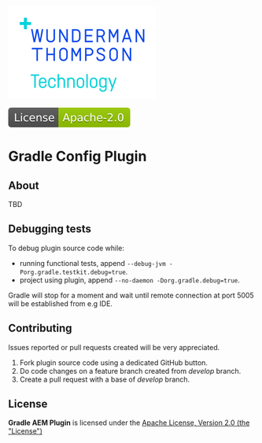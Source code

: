[![WTT logo](docs/wtt-logo.png)](https://www.wundermanthompson.com/service/technology)

[![Apache License, Version 2.0, January 2004](docs/apache-license-badge.svg)](http://www.apache.org/licenses/)

# Gradle Config Plugin

## About

TBD

## Debugging tests

To debug plugin source code while:

* running functional tests, append `--debug-jvm -Porg.gradle.testkit.debug=true`.
* project using plugin, append `--no-daemon -Dorg.gradle.debug=true`.

Gradle will stop for a moment and wait until remote connection at port 5005 will be established from e.g IDE.

## Contributing

Issues reported or pull requests created will be very appreciated. 

1. Fork plugin source code using a dedicated GitHub button.
2. Do code changes on a feature branch created from *develop* branch.
3. Create a pull request with a base of *develop* branch.

## License

**Gradle AEM Plugin** is licensed under the [Apache License, Version 2.0 (the "License")](https://www.apache.org/licenses/LICENSE-2.0.txt)
